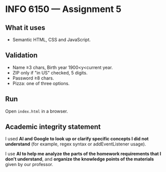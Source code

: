 # INFO 6150 — Assignment 5

## What it uses
- Semantic HTML, CSS and JavaScript.

## Validation
- Name ≥3 chars, Birth year 1900<y<current year.
- ZIP only if "in US" checked, 5 digits.
- Password ≥8 chars.
- Pizza: one of three options.

## Run
Open `index.html` in a browser.

## Academic integrity statement
I used **AI and Google to look up or clarify specific concepts I did not understand** (for example, regex syntax or addEventListener usage).

I use **AI to help me analyze the parts of the homework requirements that I don’t understand**, and **organize the knowledge points of the materials** given by our professor.
